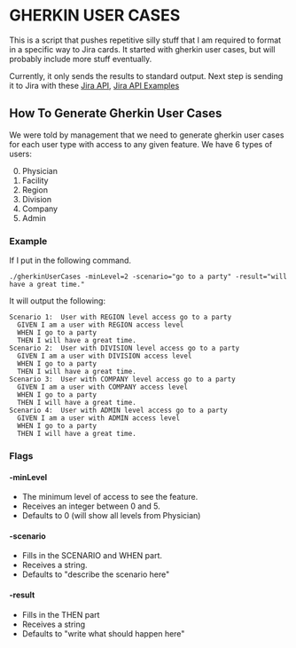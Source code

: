 # GHERKIN USER CASES

This is a script that pushes repetitive silly stuff that I am required to format
in a specific way to Jira cards. It started with gherkin user cases, but will 
probably include more stuff eventually.

Currently, it only sends the results to standard output. Next step is sending it to Jira 
with these [Jira API](https://developer.atlassian.com/server/jira/platform/rest-apis/), [Jira API Examples](https://developer.atlassian.com/server/jira/platform/jira-rest-api-examples/)

## How To Generate Gherkin User Cases 

We were told by management that we need to generate gherkin user cases for each user type with access to any 
given feature. We have 6 types of users:

0. Physician
1. Facility
2. Region
3. Division
4. Company
5. Admin

### Example

If I put in the following command.

`./gherkinUserCases -minLevel=2 -scenario="go to a party" -result="will have a great time."`

It will output the following:

```
Scenario 1:  User with REGION level access go to a party
  GIVEN I am a user with REGION access level
  WHEN I go to a party
  THEN I will have a great time.
Scenario 2:  User with DIVISION level access go to a party
  GIVEN I am a user with DIVISION access level
  WHEN I go to a party
  THEN I will have a great time.
Scenario 3:  User with COMPANY level access go to a party
  GIVEN I am a user with COMPANY access level
  WHEN I go to a party
  THEN I will have a great time.
Scenario 4:  User with ADMIN level access go to a party
  GIVEN I am a user with ADMIN access level
  WHEN I go to a party
  THEN I will have a great time.
```

### Flags

#### -minLevel
* The minimum level of access to see the feature.
* Receives an integer between 0 and 5.
* Defaults to 0 (will show all levels from Physician)

#### -scenario
* Fills in the SCENARIO and WHEN part.
* Receives a string.
* Defaults to "describe the scenario here"

#### -result
* Fills in the THEN part
* Receives a string
* Defaults to "write what should happen here"